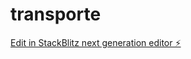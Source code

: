 # transporte

[Edit in StackBlitz next generation editor ⚡️](https://stackblitz.com/~/github.com/automationsqa2024/transporte)